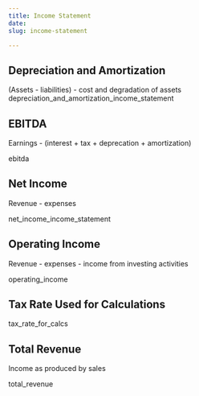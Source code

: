 ```yaml
---
title: Income Statement
date: 
slug: income-statement

---
```

## Depreciation and Amortization

(Assets - liabilities) - cost and degradation of assets depreciation_and_amortization_income_statement

## EBITDA

Earnings - (interest + tax + deprecation + amortization)

ebitda

## Net Income

Revenue - expenses

net_income_income_statement

## Operating Income

Revenue - expenses - income from investing activities

operating_income

## Tax Rate Used for Calculations

tax_rate_for_calcs

## Total Revenue

Income as produced by sales

total_revenue